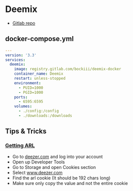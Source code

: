 # Deemix

- [Gitlab repo](https://gitlab.com/Bockiii/deemix-docker)


## docker-compose.yml
```yml
---
version: '3.3'
services:
  deemix:
    image: registry.gitlab.com/bockiii/deemix-docker
    container_name: Deemix
    restart: unless-stopped
    environment:
      - PUID=1000
      - PGID=1000
    ports:
      - 6595:6595
    volumes:
      - ./config:/config
      - ./downloads:/downloads
```


## Tips & Tricks
### [Getting ARL](https://codeberg.org/RemixDev/deemix/wiki/Getting-your-own-ARL)

- Go to [deezer.com](https://www.deezer.com) and log into your account
- Open up Developer Tools
- Go to Storage and open Cookies section
- Select www.deezer.com
- Find the arl cookie (It should be 192 chars long)
- Make sure only copy the value and not the entire cookie
